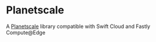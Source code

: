# Planetscale

A [Planetscale](https://planetscale.com) library compatible with Swift Cloud and Fastly Compute@Edge
